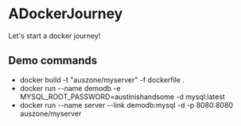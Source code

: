 # ADockerJourney
Let's start a docker journey!
## Demo commands
* docker build -t "auszone/myserver" -f dockerfile  .
* docker run --name demodb -e MYSQL_ROOT_PASSWORD=austinishandsome -d mysql:latest
* docker run --name server --link demodb:mysql -d -p 8080:8080 auszone/myserver
